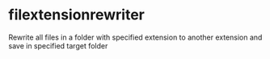 # filextensionrewriter
Rewrite all files in a folder with specified extension to another extension and save in specified target folder
